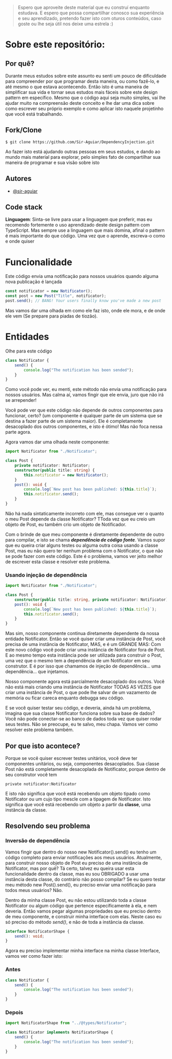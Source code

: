 > Espero que aproveite deste material que eu construí enquanto estudava. E espero que possa compartilhar conosco sua experiência e seu aprendizado, pretendo fazer isto com oturos conteúdos, caso goste ou lhe seja útil nos deixe uma estrela :)

# Sobre este repositório:

## Por quê?

Durante meus estudos sobre este assunto eu senti um pouco de dificuldade para compreender por que programar desta maneira, ou como fazê-lo, e até mesmo o que estava acontecendo. Então isto é uma maneira de simplificar sua vida e tornar seus estudos mais fáceis sobre este design pattern em específico. Mesmo que o código aqui seja muito simples, vai lhe ajudar muito na compreensão deste conceito e lhe dar uma dica sobre como escrever seu próprio exemplo e como aplicar isto naquele projetinho que você está trabalhando.

## Fork/Clone

`$ git clone https://github.com/Sir-Aguiar/DependencyInjection.git`

Ao fazer isto está ajudando outras pessoas em seus estudos, e dando ao mundo mais material para explorar, pelo simples fato de compartilhar sua maneira de programar e sua visão sobre isto

## Autores

- [@sir-aguiar](https://github.com/Sir-Aguiar)

## Code stack

**Linguagem**: Sinta-se livre para usar a linguagem que preferir, mas eu recomendo fortemente o uso aprendizado deste design pattern com TypeScript. Mas sempre use a linguagem que mais domina, afinal o pattern é mais importante do que código. Uma vez que o aprende, escreva-o como e onde quiser

# Funcionalidade

Este código envia uma notificação para nossos usuários quando alguma nova publicação é lançada

```ts
const notificator = new Notificator();
const post = new Post("Title", notificator);
post.send(); // BANG! Your users finally know you've made a new post
```

Mas vamos dar uma olhada em como ele faz isto, onde ele mora, e de onde ele vem (Se prepare para piadas de tiozão).

# Entidades

Olhe para este código

```ts
class Notificator {
	send() {
		console.log("The notification has been sended");
	}
}
```

Como você pode ver, eu menti, este método não envia uma notificação para nossos usuários. Mas calma aí, vamos fingir que ele envia, juro que não irá se arrepender!

Você pode ver que este código não depende de outros componentes para funcionar, certo? (um componente é qualquer parte de um sistema que se destina a fazer parte de um sistema maior). Ele é completamente desacoplado dos outros componentes, e isto é ótimo! Mas não foca nessa parte agora.

Agora vamos dar uma olhada neste componente:

```ts
import Notificator from "./Notificator";

class Post {
	private notificator: Notificator;
	constructor(public title: string) {
		this.notificator = new Notificator();
	}
	post(): void {
		console.log(`New post has been published: ${this.title}`);
		this.notificator.send();
	}
}
```

Não há nada sintaticamente incorreto com ele, mas consegue ver o quanto o meu Post depende da classe Notificator? TToda vez que eu creio um objeto de Post, eu também crio um objeto de Notificador.

Com o brinde de que meu componente é diretamente dependente de outro para compilar, e isto se chama **_dependência de código fonte_**. Vamos supor que eu queira criar alguns testes ou alguma outra coisa usando a classe Post, mas eu não quero ter nenhum problema com o Notificator, o que não se pode fazer com este código. Este é o problema, vamos ver jeito melhor de escrever esta classe e resolver este problema.

### Usando injeção de dependência

```ts
import Notificator from "./Notificator";

class Post {
	constructor(public title: string, private notificator: Notificator) {}
	post(): void {
		console.log(`New post has been published: ${this.title}`);
		this.notificator.send();
	}
}
```

Mas sim, nosso componente continua diretamente dependente da nossa entidade Notificator. Então se você quiser criar uma instância de Post, você precisa de uma instância de Notificator, MAS, e é um GRANDE MAS: Com este novo código você pode criar uma instância de Notificator fora de Post. E ao mesmo tempo esta instância pode ser utilizada para construir o Post, uma vez que o mesmo tem a dependência de um Notificator em seu construtor. E é por isso que chamamos de injeção de dependência... uma dependência... que injetamos.

Nosso componente agora está parcialmente desacoplado dos outros. Você não está mais criando uma instância de Notificator TODAS AS VEZES que criar uma instância de Post, o que pode lhe salvar de um vazamento de memória ou ficar careca enquanto debugga seu código.

E se você quiser testar seu código, e deveria, ainda há um problema, imagina que sua classe Notificator funciona sobre sua base de dados? Você não pode conectar-se ao banco de dados toda vez que quiser rodar seus testes. Não se preocupe, eu te salvo, meu chapa. Vamos ver como resolver este problema também.

## Por que isto acontece?

Porque se você quiser escrever testes unitários, você deve ter componentes unitários, ou seja, componentes desacoplados. Sua classe Post não está completamente desacoplada de Notificator, porque dentro de seu construtor você tem

`private notificator:Notificator`

E isto não significa que você está recebendo um objeto tipado como Notificator ou um cujo tipo mescle com a tipagem de Notificator. Isto significa que você está recebendo um objeto a partir da **classe**, uma instância da classe.

## Resolvendo seu problema

### Inversão de dependência

Vamos fingir que dentro do nosso new Notificator().send() eu tenho um código completo para enviar notificações aos meus usuários. Atualmente, para construir nosso objeto de Post eu preciso de uma instância de Notificator, mas por quê? Tá certo, talvez eu queira usar esta funcionalidade dentro da classe, mas eu sou OBRIGADO a usar uma instância desta classe, do contrário não posso compilar? Se eu quero testar meu método new Post().send(), eu preciso enviar uma notificação para todos meus usuários? Não.

Dentro da minha classe Post, eu não estou utilizando toda a classe Notificator ou algum código que pertence especificamente à ela, e nem deveria. Então vamos pegar algumas propriedades que eu preciso dentro de meu componente, e construir minha interface com elas. Neste caso eu só preciso do método _send()_, e não de toda a instância da classe.

```ts
interface NotificatorShape {
	send(): void;
}
```

Agora eu preciso implementar minha interface na minha classe Interface, vamos ver como fazer isto:

### Antes

```ts
class Notificator {
	send() {
		console.log("The notification has been sended");
	}
}
```

### Depois

```ts
import NotificatorShape from "../@types/Notificator";

class Notificator implements NotificatorShape {
	send() {
		console.log("The notification has been sended");
	}
}
```
